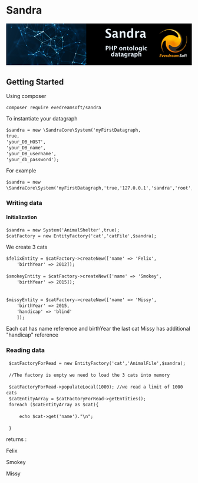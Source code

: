 # Sandra

<p align="center">
<img src="resources/images/SandraBanner.png">


</p>



## Getting Started

Using composer

    composer require evedreamsoft/sandra
    
    
To instantiate your datagraph

    $sandra = new \SandraCore\System('myFirstDatagraph,
    true,
    'your_DB_HOST',
    'your_DB_name',
    'your_DB_username',
    'your_db_password');
    
 For example
 
    $sandra = new \SandraCore\System('myFirstDatagraph,'true,'127.0.0.1','sandra','root','');

### Writing data

#### Initialization

    $sandra = new System('AnimalShelter',true);
    $catFactory = new EntityFactory('cat','catFile',$sandra);
    
We create 3 cats
    
    $felixEntity = $catFactory->createNew(['name' => 'Felix',
        'birthYear' => 2012]);
    
    $smokeyEntity = $catFactory->createNew(['name' => 'Smokey',
        'birthYear' => 2015]);
    
  
    $missyEntity = $catFactory->createNew(['name' => 'Missy',
        'birthYear' => 2015,
        'handicap' => 'blind'
        ]);
        
 Each cat has name reference and birthYear the last cat  Missy has additional "handicap" reference
 
### Reading data
 
     $catFactoryForRead = new EntityFactory('cat','AnimalFile',$sandra);
     
     //The factory is empty we need to load the 3 cats into memory
     
     $catFactoryForRead->populateLocal(1000); //we read a limit of 1000 cats
     $catEntityArray = $catFactoryForRead->getEntities();
     foreach ($catEntityArray as $cat){
        
         echo $cat->get('name')."\n";
        
     }
returns :

Felix

Smokey

Missy





